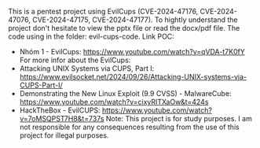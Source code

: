 This is a pentest project using EvilCups (CVE-2024-47176, CVE-2024-47076, CVE-2024-47175, CVE-2024-47177).
To hightly understand the project don't hesitate to view the pptx file or read the docx/pdf file.
The code using in the folder: evil-cups-code.
Link POC:
- Nhóm 1 - EvilCups: https://www.youtube.com/watch?v=qVDA-t7K0fY
For more infor about the EvilCups:
- Attacking UNIX Systems via CUPS, Part I: https://www.evilsocket.net/2024/09/26/Attacking-UNIX-systems-via-CUPS-Part-I/
- Demonstrating the New Linux Exploit (9.9 CVSS) - MalwareCube: https://www.youtube.com/watch?v=cixyRITXaOw&t=424s
- HackTheBox - EvilCUPS: https://www.youtube.com/watch?v=7oMSQPST7H8&t=737s
Note: This project is for study purposes. I am not responsible for any consequences resulting from the use of this project for illegal purposes.
